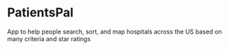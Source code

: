 # PatientsPal

App to help people search, sort, and map hospitals across the US based on many criteria and star ratings

